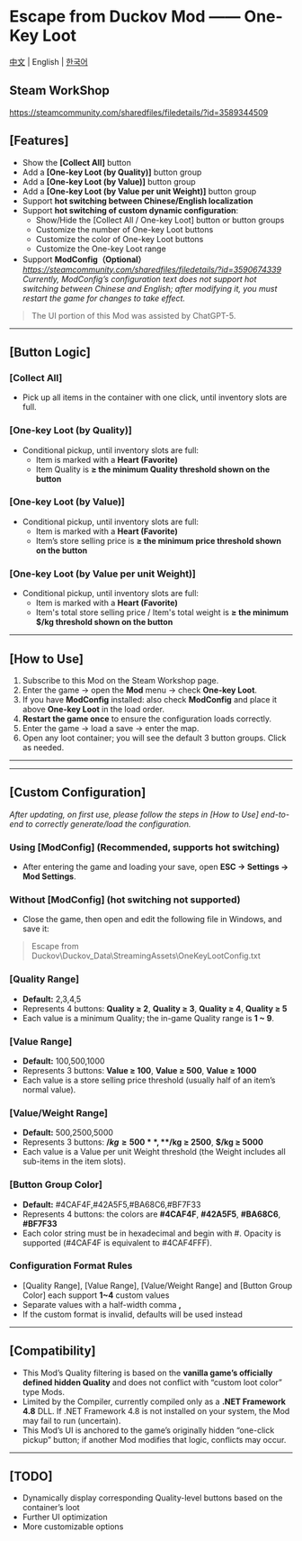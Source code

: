 # Escape from Duckov Mod —— One-Key Loot

[中文](README.md) | English | [한국어](README_KR.md)

## Steam WorkShop

<https://steamcommunity.com/sharedfiles/filedetails/?id=3589344509>

## [Features]

- Show the **[Collect All]** button
- Add a **[One-key Loot (by Quality)]** button group
- Add a **[One-key Loot (by Value)]** button group
- Add a **[One-key Loot (by Value per unit Weight)]** button group
- Support **hot switching between Chinese/English localization**
- Support **hot switching of custom dynamic configuration**:
  - Show/Hide the [Collect All / One-key Loot] button or button groups
  - Customize the number of One-key Loot buttons
  - Customize the color of One-key Loot buttons
  - Customize the One-key Loot range
- Support **ModConfig（Optional）**  
  *<https://steamcommunity.com/sharedfiles/filedetails/?id=3590674339>*  
  *Currently, ModConfig’s configuration text does not support hot switching between Chinese and English; after modifying it, you must restart the game for changes to take effect.*

> The UI portion of this Mod was assisted by ChatGPT-5.

---

## [Button Logic]

### [Collect All]

- Pick up all items in the container with one click, until inventory slots are full.

### [One-key Loot (by Quality)]

- Conditional pickup, until inventory slots are full:
  - Item is marked with a **Heart (Favorite)**
  - Item Quality is **≥ the minimum Quality threshold shown on the button**

### [One-key Loot (by Value)]

- Conditional pickup, until inventory slots are full:
  - Item is marked with a **Heart (Favorite)**
  - Item’s store selling price is **≥ the minimum price threshold shown on the button**

### [One-key Loot (by Value per unit Weight)]

- Conditional pickup, until inventory slots are full:
  - Item is marked with a **Heart (Favorite)**
  - Item's total store selling price / Item's total weight is **≥ the minimum $/kg threshold shown on the button**

---

## [How to Use]

1. Subscribe to this Mod on the Steam Workshop page.
2. Enter the game → open the **Mod** menu → check **One-key Loot**.
3. If you have **ModConfig** installed: also check **ModConfig** and place it above **One-key Loot** in the load order.
4. **Restart the game once** to ensure the configuration loads correctly.
5. Enter the game → load a save → enter the map.
6. Open any loot container; you will see the default 3 button groups. Click as needed.

---

---

## [Custom Configuration]

*After updating, on first use, please follow the steps in [How to Use] end-to-end to correctly generate/load the configuration.*

### Using [ModConfig] (Recommended, supports hot switching)

- After entering the game and loading your save, open **ESC → Settings → Mod Settings**.

### Without [ModConfig] (hot switching not supported)

- Close the game, then open and edit the following file in Windows, and save it:

> Escape from Duckov\Duckov_Data\StreamingAssets\OneKeyLootConfig.txt

### [Quality Range]

- **Default:** 2,3,4,5
- Represents 4 buttons: **Quality ≥ 2**, **Quality ≥ 3**, **Quality ≥ 4**, **Quality ≥ 5**
- Each value is a minimum Quality; the in-game Quality range is **1 ~ 9**.

### [Value Range]

- **Default:** 100,500,1000
- Represents 3 buttons: **Value ≥ 100**, **Value ≥ 500**, **Value ≥ 1000**
- Each value is a store selling price threshold (usually half of an item’s normal value).

### [Value/Weight Range]

- **Default:** 500,2500,5000
- Represents 3 buttons: **$/kg ≥ 500**, **$/kg ≥ 2500**, **$/kg ≥ 5000**
- Each value is a Value per unit Weight threshold (the Weight includes all sub-items in the item slots).

### [Button Group Color]

- **Default:** #4CAF4F,#42A5F5,#BA68C6,#BF7F33
- Represents 4 buttons: the colors are **#4CAF4F**, **#42A5F5**, **#BA68C6**, **#BF7F33**
- Each color string must be in hexadecimal and begin with #. Opacity is supported (#4CAF4F is equivalent to #4CAF4FFF).

### Configuration Format Rules

- [Quality Range], [Value Range], [Value/Weight Range] and [Button Group Color] each support **1~4** custom values
- Separate values with a half-width comma **,**
- If the custom format is invalid, defaults will be used instead

---

## [Compatibility]

- This Mod’s Quality filtering is based on the **vanilla game’s officially defined hidden Quality** and does not conflict with “custom loot color” type Mods.
- Limited by the Compiler, currently compiled only as a **.NET Framework 4.8** DLL. If .NET Framework 4.8 is not installed on your system, the Mod may fail to run (uncertain).
- This Mod’s UI is anchored to the game’s originally hidden “one-click pickup” button; if another Mod modifies that logic, conflicts may occur.

---

## [TODO]

- Dynamically display corresponding Quality-level buttons based on the container’s loot
- Further UI optimization
- More customizable options
